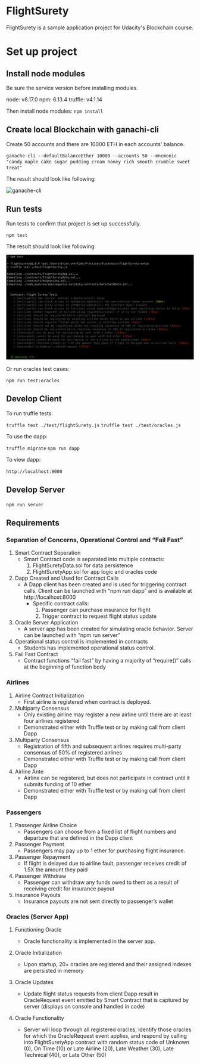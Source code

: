 # FlightSurety

FlightSurety is a sample application project for Udacity's Blockchain course.

# Set up project

## Install node modules

Be sure the service version before installing modules.

node: v8.17.0
npm: 6.13.4
truffle: v4.1.14

Then install node modules: `npm install`


## Create local Blockchain with ganachi-cli

Create 50 accounts and there are 10000 ETH in each accounts' balance.

```
ganache-cli --defaultBalanceEther 10000 --accounts 50 --mnemonic "candy maple cake sugar pudding cream honey rich smooth crumble sweet treat"
```

The result should look like following:

![ganache-cli](images/ganache-cli.png)


## Run tests

Run tests to confirm that project is set up successfully.

```
npm test
```

The result should look like following:

![run-test-cases](images/run-test-cases.png)

Or run oracles test cases:

```
npm run test:oracles
```

## Develop Client

To run truffle tests:

`truffle test ./test/flightSurety.js`
`truffle test ./test/oracles.js`

To use the dapp:

`truffle migrate`
`npm run dapp`

To view dapp:

`http://localhost:8000`

## Develop Server

`npm run server`


## Requirements
### Separation of Concerns, Operational Control and “Fail Fast”
1. Smart Contract Seperation
    - Smart Contract code is separated into multiple contracts:
        1. FlightSuretyData.sol for data persistence
        2. FlightSuretyApp.sol for app logic and oracles code
2. Dapp Created and Used for Contract Calls
    - A Dapp client has been created and is used for triggering contract calls. Client can be launched with “npm run dapp” and is available at http://localhost:8000
        - Specific contract calls:
            1. Passenger can purchase insurance for flight
            2. Trigger contract to request flight status update
3. Oracle Server Application
    - A server app has been created for simulating oracle behavior. Server can be launched with “npm run server”
4. Operational status control is implemented in contracts
    - Students has implemented operational status control.
5. Fail Fast Contract
    - Contract functions “fail fast” by having a majority of “require()” calls at the beginning of function body

### Airlines
1. Airline Contract Initialization
    - First airline is registered when contract is deployed.
2. Multiparty Consensus
    - Only existing airline may register a new airline until there are at least four airlines registered
    - Demonstrated either with Truffle test or by making call from client Dapp
3. Multiparty Consensus
    - Registration of fifth and subsequent airlines requires multi-party consensus of 50% of registered airlines
    - Demonstrated either with Truffle test or by making call from client Dapp
4. Airline Ante
    - Airline can be registered, but does not participate in contract until it submits funding of 10 ether
    - Demonstrated either with Truffle test or by making call from client Dapp

### Passengers
1. Passenger Airline Choice
    - Passengers can choose from a fixed list of flight numbers and departure that are defined in the Dapp client
2. Passenger Payment
	  - Passengers may pay up to 1 ether for purchasing flight insurance.
3. Passenger Repayment
	  - If flight is delayed due to airline fault, passenger receives credit of 1.5X the amount they paid
4. Passenger Withdraw
	  - Passenger can withdraw any funds owed to them as a result of receiving credit for insurance payout
5. Insurance Payouts
    - Insurance payouts are not sent directly to passenger’s wallet

### Oracles (Server App)
1. Functioning Oracle
    - Oracle functionality is implemented in the server app.

2. Oracle Initialization
    - Upon startup, 20+ oracles are registered and their assigned indexes are persisted in memory
3. Oracle Updates
    - Update flight status requests from client Dapp result in OracleRequest event emitted by Smart Contract that is captured by server (displays on console and handled in code)
4. Oracle Functionality
    - Server will loop through all registered oracles, identify those oracles for which the OracleRequest event applies, and respond by calling into FlightSuretyApp contract with random status code of Unknown (0), On Time (10) or Late Airline (20), Late Weather (30), Late Technical (40), or Late Other (50)
